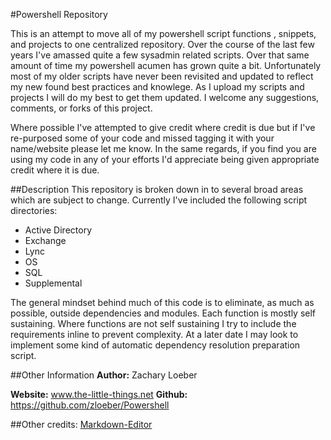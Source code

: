 #Powershell Repository

This is an attempt to move all of my powershell script functions , snippets, and projects to one centralized repository. Over the course of the last few years I've amassed quite a few sysadmin related scripts. Over that same amount of time my powershell acumen has grown quite a bit. Unfortunately most of my older scripts have never been revisited and updated to reflect my new found best practices and knowlege. As I upload my scripts and projects I will do my best to get them updated. I welcome any suggestions, comments, or forks of this project.

Where possible I've attempted to give credit where credit is due but if I've re-purposed some of your code and missed tagging it with your name/website please let me know. In the same regards, if you find you are using my code in any of your efforts I'd appreciate being given appropriate credit where it is due.

##Description
This repository is broken down in to several broad areas which are subject to change. Currently I've included the following script directories:

* Active Directory
* Exchange
* Lync
* OS
* SQL
* Supplemental

The general mindset behind much of this code is to eliminate, as much as possible, outside dependencies and modules. Each function is mostly self sustaining. Where functions are not self sustaining I try to include the requirements inline to prevent complexity. At a later date I may look to implement some kind of automatic dependency resolution preparation script.

##Other Information
**Author:** Zachary Loeber

**Website:** www.the-little-things.net
**Github:** https://github.com/zloeber/Powershell

##Other credits:
[Markdown-Editor](https://github.com/jbt/markdown-editor)